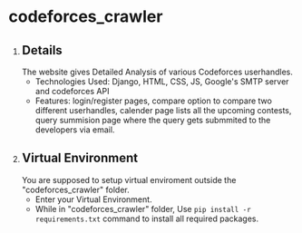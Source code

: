 # codeforces_crawler
<ol>
    <li><h2>Details</h2>
        The website gives Detailed Analysis of various Codeforces userhandles.<br>
    <ul>
        <li>Technologies Used: Django, HTML, CSS, JS, Google's SMTP server and codeforces API</li>
        <li>Features: login/register pages, compare option to compare two different userhandles, calender page lists all the upcoming contests, query summision page where the query gets submmited to the developers via email.</li>
        </ul>
        </li>
    <li>
     <h2>Virtual Environment</h2>
     You are supposed to setup virtual enviroment outside the "codeforces_crawler" folder.<br>
     <ul>
        <li>Enter your Virtual Environment.</li>
        <li>While in "codeforces_crawler" folder, Use <code>pip install -r requirements.txt</code> command to install all required packages.</li>
     </ul>
     </li>
</ol>
